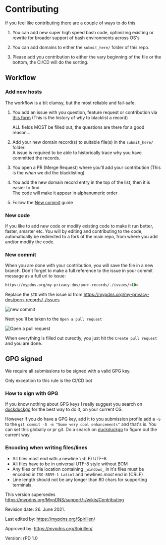 # Contributing

If you feel like contributing there are a couple of ways to do this

1. You can add new super high speed bash code, optimizing existing or
   rewrite for broader support of bash environments across OS's

1. You can add domains to either the `submit_here/` folder of this repo.

1. Please add you contribution to either the vary beginning of the file
   or the bottom, the CI/CD will do the sorting.

## Workflow

### Add new hosts
The workflow is a bit clumsy, but the most reliable and fail-safe.
1. You add an issue with you question, feature request or contribution
   via [this form](https://mypdns.org/my-privacy-dns/porn-records/-/issues/new?issue[issue_type]=issue&issuable_template=Adult%20contents)
   (This is the history of _why_ to blacklist a record)

   ALL fields MOST be filled out, the questions are there for a
   good reason...

2. Add your new domain record(s) to suitable file(s) in the `submit_here/`
   folder.  
   A issue is required to be able to historically trace why you
   have committed the records.
    
3. You open a PR (Merge Request) where you'll add your contribution
   (This is the _when_ we did the blacklisting)

4. You add the new domain record entry in the top of the list, then
   it is easier to find.  
   The code will make it appear in alphanumeric order

5. Follow the [New commit](#new-commit) guide


### New code
If you like to add new code or modify existing code to make it run better,
faster, smarter etc. You will by editing and contributing to the code,
automatically be redirected to a fork of the main repo, from where you
add and/or modify the code.

### New commit
When you are done with your contribution, you will save the file in
a new branch. Don't forget to make a full reference to the issue in
your commit message as a full url to issue:

```md
https://mypdns.org/my-privacy-dns/porn-records/-/issues/<ID>
```

Replace the `$ID` with the issue id from <https://mypdns.org/my-privacy-dns/porn-records/-/issues>

![new commit](https://user-images.githubusercontent.com/44526987/68994730-a380f980-0886-11ea-84a6-7a921902de98.png)

Next you'll be taken to the `Open a pull request`

![Open a pull request](https://user-images.githubusercontent.com/44526987/68994731-a4199000-0886-11ea-8158-1cd2b0a4a271.png)

When everything is filled out curectly, you just hit the `Create pull request`
and you are done.


## GPG signed
We require all submissions to be signed with a valid GPG key.

Only exception to this rule is the CI/CD bot

### How to sign with GPG
If you know nothing about GPG keys I really suggest you search on
[duckduckgo](https://safe.duckduckgo.com) for the best way to do it, on
your current OS.

However if you do have a GPG key, add it to you submission profile add a
`-S` to the `git commit -S -m "Some very cool enhancements"` and that's
is. You can set this globally or pr git. Do a search on
[duckduckgo](https://duckduckgo.com) to figure out the current way.

### Encoding when writing files/lines
  - All files most end with a newline `\n`(LF) UTF-8.
  - All files have to be in universal UTF-8 style without BOM
  - Any files or file location containing `_windows_` in it's files must
    be encoded in `ISO-8859-1 Latin1` and newlines *most* end in (CRLF)
  - Line length should not be any longer than 80 chars for supporting
    terminals.

This version supersedes <https://mypdns.org/MypDNS/support/-/wikis/Contributing>

Revision date: 26. June 2021.

Last edited by: <https://mypdns.org/Spirillen/>

Approved by: <https://mypdns.org/Spirillen/>

Version: rPD 1.0
